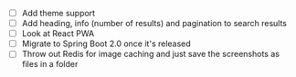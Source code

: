 - [ ] Add theme support
- [ ] Add heading, info (number of results) and pagination to search results
- [ ] Look at React PWA
- [ ] Migrate to Spring Boot 2.0 once it's released
- [ ] Throw out Redis for image caching and just save the screenshots as files in a folder
